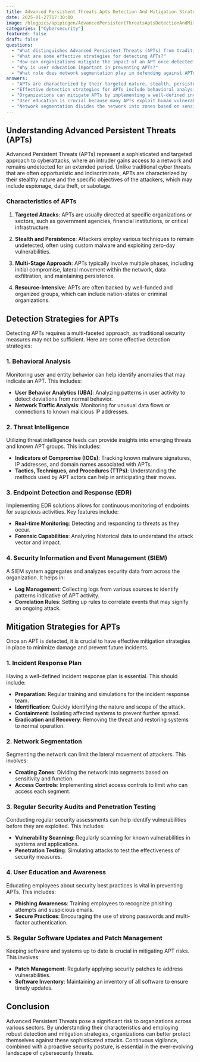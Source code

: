 ```yaml
---
title: Advanced Persistent Threats Apts Detection And Mitigation Strategies
date: 2025-01-27T17:30:00
image: /blogpics/apipicgen/AdvancedPersistentThreatsAptsDetectionAndMitigationStrategies-P96CS1LY6N.jpg
categories: ["Cybersecurity"]
featured: false
draft: false
questions:
  - "What distinguishes Advanced Persistent Threats (APTs) from traditional cyber threats?"
  - "What are some effective strategies for detecting APTs?"
  - "How can organizations mitigate the impact of an APT once detected?"
  - "Why is user education important in preventing APTs?"
  - "What role does network segmentation play in defending against APTs?"
answers:
  - "APTs are characterized by their targeted nature, stealth, persistence, and resource-intensive operations, often involving well-funded groups like nation-states. Unlike traditional cyber threats that are opportunistic and indiscriminate, APTs focus on specific organizations or sectors and aim to remain undetected for extended periods."
  - "Effective detection strategies for APTs include behavioral analysis (such as user behavior analytics and network traffic monitoring), utilizing threat intelligence feeds to track indicators of compromise and attacker tactics, deploying Endpoint Detection and Response (EDR) solutions for real-time monitoring and forensic analysis, and using Security Information and Event Management (SIEM) systems to aggregate and correlate security data."
  - "Organizations can mitigate APTs by implementing a well-defined incident response plan that includes preparation, identification, containment, eradication, and recovery. Additional measures include network segmentation to limit attacker movement, regular security audits and penetration testing, user education on security best practices, and maintaining regular software updates and patch management."
  - "User education is crucial because many APTs exploit human vulnerabilities, such as phishing attacks. Training employees to recognize phishing attempts, encouraging secure practices like strong passwords and multi-factor authentication, helps reduce the risk of attackers gaining initial access to the network."
  - "Network segmentation divides the network into zones based on sensitivity and function, with strict access controls. This limits the lateral movement of attackers within the network, making it harder for them to access critical systems and data even if they compromise one segment."
---
```

## Understanding Advanced Persistent Threats (APTs)

Advanced Persistent Threats (APTs) represent a sophisticated and targeted approach to cyberattacks, where an intruder gains access to a network and remains undetected for an extended period. Unlike traditional cyber threats that are often opportunistic and indiscriminate, APTs are characterized by their stealthy nature and the specific objectives of the attackers, which may include espionage, data theft, or sabotage.

### Characteristics of APTs

1. **Targeted Attacks**: APTs are usually directed at specific organizations or sectors, such as government agencies, financial institutions, or critical infrastructure.
   
2. **Stealth and Persistence**: Attackers employ various techniques to remain undetected, often using custom malware and exploiting zero-day vulnerabilities.

3. **Multi-Stage Approach**: APTs typically involve multiple phases, including initial compromise, lateral movement within the network, data exfiltration, and maintaining persistence.

4. **Resource-Intensive**: APTs are often backed by well-funded and organized groups, which can include nation-states or criminal organizations.

## Detection Strategies for APTs

Detecting APTs requires a multi-faceted approach, as traditional security measures may not be sufficient. Here are some effective detection strategies:

### 1. **Behavioral Analysis**

Monitoring user and entity behavior can help identify anomalies that may indicate an APT. This includes:

- **User Behavior Analytics (UBA)**: Analyzing patterns in user activity to detect deviations from normal behavior.
- **Network Traffic Analysis**: Monitoring for unusual data flows or connections to known malicious IP addresses.

### 2. **Threat Intelligence**

Utilizing threat intelligence feeds can provide insights into emerging threats and known APT groups. This includes:

- **Indicators of Compromise (IOCs)**: Tracking known malware signatures, IP addresses, and domain names associated with APTs.
- **Tactics, Techniques, and Procedures (TTPs)**: Understanding the methods used by APT actors can help in anticipating their moves.

### 3. **Endpoint Detection and Response (EDR)**

Implementing EDR solutions allows for continuous monitoring of endpoints for suspicious activities. Key features include:

- **Real-time Monitoring**: Detecting and responding to threats as they occur.
- **Forensic Capabilities**: Analyzing historical data to understand the attack vector and impact.

### 4. **Security Information and Event Management (SIEM)**

A SIEM system aggregates and analyzes security data from across the organization. It helps in:

- **Log Management**: Collecting logs from various sources to identify patterns indicative of APT activity.
- **Correlation Rules**: Setting up rules to correlate events that may signify an ongoing attack.

## Mitigation Strategies for APTs

Once an APT is detected, it is crucial to have effective mitigation strategies in place to minimize damage and prevent future incidents.

### 1. **Incident Response Plan**

Having a well-defined incident response plan is essential. This should include:

- **Preparation**: Regular training and simulations for the incident response team.
- **Identification**: Quickly identifying the nature and scope of the attack.
- **Containment**: Isolating affected systems to prevent further spread.
- **Eradication and Recovery**: Removing the threat and restoring systems to normal operation.

### 2. **Network Segmentation**

Segmenting the network can limit the lateral movement of attackers. This involves:

- **Creating Zones**: Dividing the network into segments based on sensitivity and function.
- **Access Controls**: Implementing strict access controls to limit who can access each segment.

### 3. **Regular Security Audits and Penetration Testing**

Conducting regular security assessments can help identify vulnerabilities before they are exploited. This includes:

- **Vulnerability Scanning**: Regularly scanning for known vulnerabilities in systems and applications.
- **Penetration Testing**: Simulating attacks to test the effectiveness of security measures.

### 4. **User Education and Awareness**

Educating employees about security best practices is vital in preventing APTs. This includes:

- **Phishing Awareness**: Training employees to recognize phishing attempts and suspicious emails.
- **Secure Practices**: Encouraging the use of strong passwords and multi-factor authentication.

### 5. **Regular Software Updates and Patch Management**

Keeping software and systems up to date is crucial in mitigating APT risks. This involves:

- **Patch Management**: Regularly applying security patches to address vulnerabilities.
- **Software Inventory**: Maintaining an inventory of all software to ensure timely updates.

## Conclusion

Advanced Persistent Threats pose a significant risk to organizations across various sectors. By understanding their characteristics and employing robust detection and mitigation strategies, organizations can better protect themselves against these sophisticated attacks. Continuous vigilance, combined with a proactive security posture, is essential in the ever-evolving landscape of cybersecurity threats.